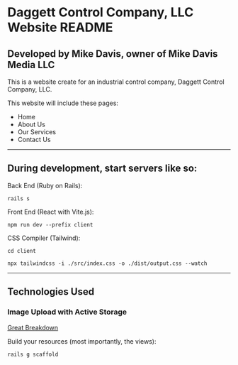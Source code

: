 # Daggett Control Company, LLC Website README

## Developed by Mike Davis, owner of Mike Davis Media LLC

This is a website create for an industrial control company, Daggett Control Company, LLC.

This website will include these pages:

- Home
- About Us
- Our Services
- Contact Us

---

## During development, start servers like so:

Back End (Ruby on Rails):

`rails s`

Front End (React with Vite.js):

`npm run dev --prefix client`

CSS Compiler (Tailwind):

`cd client`

`npx tailwindcss -i ./src/index.css -o ./dist/output.css --watch`

---

## Technologies Used

### Image Upload with Active Storage

[Great Breakdown](https://youtu.be/1cw6qO1EYGw)

Build your resources (most importantly, the views):

`rails g scaffold`